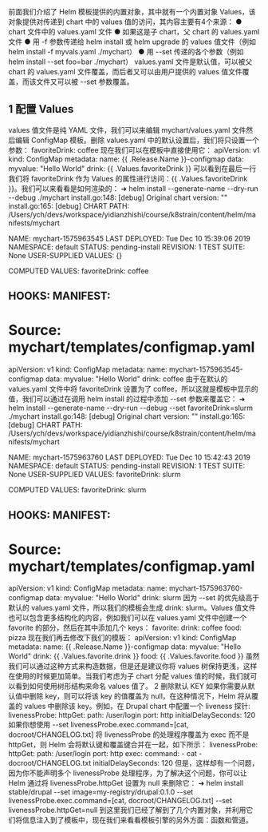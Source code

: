 前面我们介绍了 Helm 模板提供的内置对象，其中就有一个内置对象 Values，该对象提供对传递到 chart 中的 values 值的访问，其内容主要有4个来源：
● chart 文件中的 values.yaml 文件
● 如果这是子 chart，父 chart 的 values.yaml 文件
● 用 -f 参数传递给 helm install 或 helm upgrade 的 values 值文件（例如 helm install -f myvals.yaml ./mychart）
● 用 --set 传递的各个参数（例如 helm install --set foo=bar ./mychart）
values.yaml 文件是默认值，可以被父 chart 的 values.yaml 文件覆盖，而后者又可以由用户提供的 values 值文件覆盖，而该文件又可以被 --set 参数覆盖。
## 1 配置 Values
values 值文件是纯 YAML 文件，我们可以来编辑 mychart/values.yaml 文件然后编辑 ConfigMap 模板。删除 values.yaml 中的默认设置后，我们将只设置一个参数：
favoriteDrink: coffee
现在我们可以在模板中直接使用它：
apiVersion: v1
kind: ConfigMap
metadata:
  name: {{ .Release.Name }}-configmap
data:
  myvalue: "Hello World"
  drink: {{ .Values.favoriteDrink }}
可以看到在最后一行我们将 favoriteDrink 作为 Values 的属性进行访问：{{ .Values.favoriteDrink }}。我们可以来看看是如何渲染的：
➜ helm install --generate-name --dry-run --debug ./mychart
install.go:148: [debug] Original chart version: ""
install.go:165: [debug] CHART PATH: /Users/ych/devs/workspace/yidianzhishi/course/k8strain/content/helm/manifests/mychart

NAME: mychart-1575963545
LAST DEPLOYED: Tue Dec 10 15:39:06 2019
NAMESPACE: default
STATUS: pending-install
REVISION: 1
TEST SUITE: None
USER-SUPPLIED VALUES:
{}

COMPUTED VALUES:
favoriteDrink: coffee

HOOKS:
MANIFEST:
---
# Source: mychart/templates/configmap.yaml
apiVersion: v1
kind: ConfigMap
metadata:
  name: mychart-1575963545-configmap
data:
  myvalue: "Hello World"
  drink: coffee
由于在默认的 values.yaml 文件中将 favoriteDrink 设置为了 coffee，所以这就是模板中显示的值，我们可以通过在调用 helm install 的过程中添加 --set 参数来覆盖它：
➜ helm install --generate-name --dry-run --debug --set favoriteDrink=slurm ./mychart
install.go:148: [debug] Original chart version: ""
install.go:165: [debug] CHART PATH: /Users/ych/devs/workspace/yidianzhishi/course/k8strain/content/helm/manifests/mychart

NAME: mychart-1575963760
LAST DEPLOYED: Tue Dec 10 15:42:43 2019
NAMESPACE: default
STATUS: pending-install
REVISION: 1
TEST SUITE: None
USER-SUPPLIED VALUES:
favoriteDrink: slurm

COMPUTED VALUES:
favoriteDrink: slurm

HOOKS:
MANIFEST:
---
# Source: mychart/templates/configmap.yaml
apiVersion: v1
kind: ConfigMap
metadata:
  name: mychart-1575963760-configmap
data:
  myvalue: "Hello World"
  drink: slurm
因为 --set 的优先级高于默认的 values.yaml 文件，所以我们的模板会生成 drink: slurm。Values 值文件也可以包含更多结构化的内容，例如我们可以在 values.yaml 文件中创建一个 favorite 的部分，然后在其中添加几个 keys：
favorite:
  drink: coffee
  food: pizza
现在我们再去修改下我们的模板：
apiVersion: v1
kind: ConfigMap
metadata:
  name: {{ .Release.Name }}-configmap
data:
  myvalue: "Hello World"
  drink: {{ .Values.favorite.drink }}
  food: {{ .Values.favorite.food }}
虽然我们可以通过这种方式来构造数据，但是还是建议你将 values 树保持更浅，这样在使用的时候更加简单。当我们考虑为子 chart 分配 values 值的时候，我们就可以看到如何使用树形结构来命名 values 值了。
2 删除默认 KEY
如果你需要从默认值中删除 key，则可以将该 key 的值覆盖为 null，在这种情况下，Helm 将从覆盖的 values 中删除该 key。例如，在 Drupal chart 中配置一个 liveness 探针:
livenessProbe:
  httpGet:
    path: /user/login
    port: http
  initialDelaySeconds: 120
如果你想使用 --set livenessProbe.exec.command=[cat, docroot/CHANGELOG.txt] 将 livenessProbe 的处理程序覆盖为 exec 而不是 httpGet，则 Helm 会将默认键和覆盖键合并在一起，如下所示：
livenessProbe:
  httpGet:
    path: /user/login
    port: http
  exec:
    command:
    - cat
    - docroot/CHANGELOG.txt
  initialDelaySeconds: 120
但是，这样却有一个问题，因为你不能声明多个 livenessProbe 处理程序，为了解决这个问题，你可以让 Helm 通过将 livenessProbe.httpGet 设置为 null 来删除它：
➜ helm install stable/drupal --set image=my-registry/drupal:0.1.0 --set livenessProbe.exec.command=[cat, docroot/CHANGELOG.txt] --set livenessProbe.httpGet=null
到这里我们已经了解到了几个内置对象，并利用它们将信息注入到了模板中，现在我们来看看模板引擎的另外方面：函数和管道。